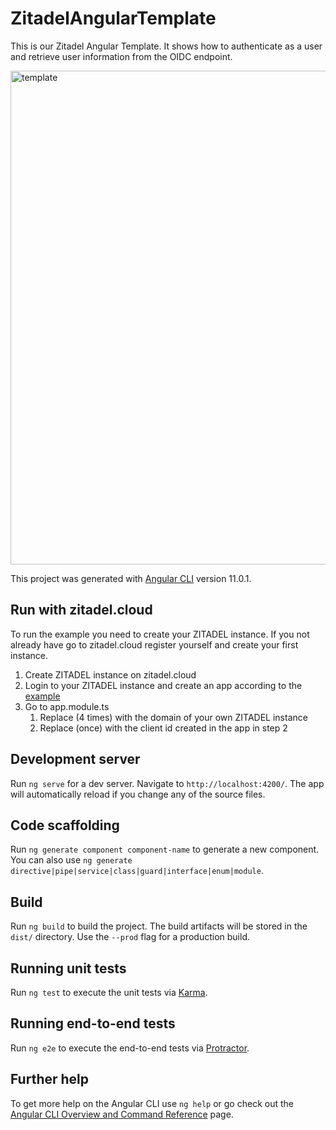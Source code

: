 # ZitadelAngularTemplate

This is our Zitadel Angular Template. It shows how to authenticate as a user and retrieve user information from the OIDC endpoint.

<img width="790" alt="template" src="https://user-images.githubusercontent.com/10165752/110756388-6ba37f80-824a-11eb-841a-411a49d9588b.png">

This project was generated with [Angular CLI](https://github.com/angular/angular-cli) version 11.0.1.

## Run with zitadel.cloud

To run the example you need to create your ZITADEL instance. If you not already have go to zitadel.cloud register yourself and create your first instance.

1. Create ZITADEL instance on zitadel.cloud
2. Login to your ZITADEL instance and create an app according to the [example](https://zitadel.com/docs/examples/login/angular)
3. Go to app.module.ts
   1. Replace <YOUR DOMAIN> (4 times) with the domain of your own ZITADEL instance
   2. Replace <YOUR APPS CLIENT ID HERE> (once) with the client id created in the app in step 2

## Development server

Run `ng serve` for a dev server. Navigate to `http://localhost:4200/`. The app will automatically reload if you change any of the source files.

## Code scaffolding

Run `ng generate component component-name` to generate a new component. You can also use `ng generate directive|pipe|service|class|guard|interface|enum|module`.

## Build

Run `ng build` to build the project. The build artifacts will be stored in the `dist/` directory. Use the `--prod` flag for a production build.

## Running unit tests

Run `ng test` to execute the unit tests via [Karma](https://karma-runner.github.io).

## Running end-to-end tests

Run `ng e2e` to execute the end-to-end tests via [Protractor](http://www.protractortest.org/).

## Further help

To get more help on the Angular CLI use `ng help` or go check out the [Angular CLI Overview and Command Reference](https://angular.io/cli) page.
